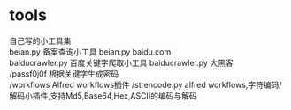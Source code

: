 # tools
自己写的小工具集</br>
beian.py 			备案查询小工具 beian.py baidu.com</br>
baiducrawler.py		百度关键字爬取小工具 baiducrawler.py 大黑客</br>
/passf0j0f 			根据关键字生成密码</br>
/workflows			Alfred workflows插件
		  /strencode.py		alfred workflows,字符编码/解码小插件,支持Md5,Base64,Hex,ASCII的编码与解码</br>

